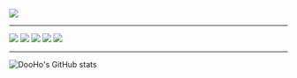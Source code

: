 
<!--
**ODooHo/ODooHO** is a ✨ _special_ ✨ repository because its `README.md` (this file) appears on your GitHub profile.

Here are some ideas to get you started:

- 🔭 I’m currently working on ...
- 🌱 I’m currently learning ...
- 👯 I’m looking to collaborate on ...
- 🤔 I’m looking for help with ...
- 💬 Ask me about ...
- 📫 How to reach me: ...
- 😄 Pronouns: ...
- ⚡ Fun fact: ...
-->
<a href="https://velog.io/@dhengh0205" target="https://velog.io/@dhengh0205"><img src="https://img.shields.io/badge/TechBlog-FFFFFF?style=flat&logo=Velog&logoColor=20C997"/></a>
<hr />
<a href = "" target="_blank"><img src = https://img.shields.io/badge/python-3670A0?style=for-the-badge&logo=python&logoColor=ffdd54/></a>
<a href="버튼을 눌렀을 때 이동할 링크" target="_blank"><img src="https://img.shields.io/badge/JavaScript-FFFFFF?style=flat&logo=JavaScript&logoColor=F7DF1E"/></a>
<a href="버튼을 눌렀을 때 이동할 링크" target="_blank"><img src="https://img.shields.io/badge/C/C++-FFFFFF?style=flat&logo=C&logoColor=00599C"/></a>
<a href="버튼을 눌렀을 때 이동할 링크" target="_blank"><img src="https://img.shields.io/badge/HTML/CSS-FFFFFF?style=flat&logo=HTML5&logoColor=E34F26"/></a>
<a href="버튼을 눌렀을 때 이동할 링크" target="_blank"><img src="https://img.shields.io/badge/JAVA-FFFFFF?style=flat&logo=java&logoColor=00599C"/></a>
<hr />

![DooHo's GitHub stats](https://github-readme-stats.vercel.app/api?username=ODooHo&show_icons=true&theme=swift)
